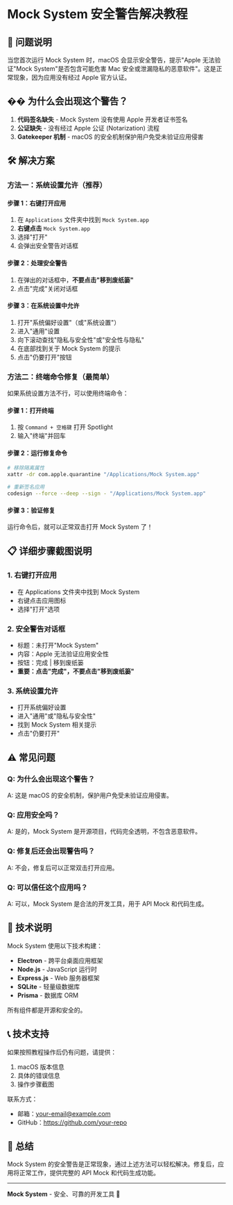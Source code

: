 # Mock System 安全警告解决教程

## 🚨 问题说明

当您首次运行 Mock System 时，macOS 会显示安全警告，提示"Apple 无法验证"Mock System"是否包含可能危害 Mac 安全或泄漏隐私的恶意软件"。这是正常现象，因为应用没有经过 Apple 官方认证。

## �� 为什么会出现这个警告？

1. **代码签名缺失** - Mock System 没有使用 Apple 开发者证书签名
2. **公证缺失** - 没有经过 Apple 公证 (Notarization) 流程
3. **Gatekeeper 机制** - macOS 的安全机制保护用户免受未验证应用侵害

## 🛠️ 解决方案

### 方法一：系统设置允许（推荐）

#### 步骤 1：右键打开应用
1. 在 `Applications` 文件夹中找到 `Mock System.app`
2. **右键点击** `Mock System.app`
3. 选择"打开"
4. 会弹出安全警告对话框

#### 步骤 2：处理安全警告
1. 在弹出的对话框中，**不要点击"移到废纸篓"**
2. 点击"完成"关闭对话框

#### 步骤 3：在系统设置中允许
1. 打开"系统偏好设置"（或"系统设置"）
2. 进入"通用"设置
3. 向下滚动查找"隐私与安全性"或"安全性与隐私"
4. 在底部找到关于 Mock System 的提示
5. 点击"仍要打开"按钮

### 方法二：终端命令修复（最简单）

如果系统设置方法不行，可以使用终端命令：

#### 步骤 1：打开终端
1. 按 `Command + 空格键` 打开 Spotlight
2. 输入"终端"并回车

#### 步骤 2：运行修复命令
```bash
# 移除隔离属性
xattr -dr com.apple.quarantine "/Applications/Mock System.app"

# 重新签名应用
codesign --force --deep --sign - "/Applications/Mock System.app"
```

#### 步骤 3：验证修复
运行命令后，就可以正常双击打开 Mock System 了！

## 📋 详细步骤截图说明

### 1. 右键打开应用
- 在 Applications 文件夹中找到 Mock System
- 右键点击应用图标
- 选择"打开"选项

### 2. 安全警告对话框
- 标题：未打开"Mock System"
- 内容：Apple 无法验证应用安全性
- 按钮：完成 | 移到废纸篓
- **重要：点击"完成"，不要点击"移到废纸篓"**

### 3. 系统设置允许
- 打开系统偏好设置
- 进入"通用"或"隐私与安全性"
- 找到 Mock System 相关提示
- 点击"仍要打开"

## ⚠️ 常见问题

### Q: 为什么会出现这个警告？
A: 这是 macOS 的安全机制，保护用户免受未验证应用侵害。

### Q: 应用安全吗？
A: 是的，Mock System 是开源项目，代码完全透明，不包含恶意软件。

### Q: 修复后还会出现警告吗？
A: 不会，修复后可以正常双击打开应用。

### Q: 可以信任这个应用吗？
A: 可以，Mock System 是合法的开发工具，用于 API Mock 和代码生成。

## 🔧 技术说明

Mock System 使用以下技术构建：
- **Electron** - 跨平台桌面应用框架
- **Node.js** - JavaScript 运行时
- **Express.js** - Web 服务器框架
- **SQLite** - 轻量级数据库
- **Prisma** - 数据库 ORM

所有组件都是开源和安全的。

## 📞 技术支持

如果按照教程操作后仍有问题，请提供：
1. macOS 版本信息
2. 具体的错误信息
3. 操作步骤截图

联系方式：
- 邮箱：your-email@example.com
- GitHub：https://github.com/your-repo

## 🎯 总结

Mock System 的安全警告是正常现象，通过上述方法可以轻松解决。修复后，应用将正常工作，提供完整的 API Mock 和代码生成功能。

---

**Mock System** - 安全、可靠的开发工具 🚀
